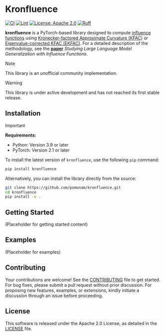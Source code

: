# Kronfluence

[![CI](https://github.com/mlcommons/algorithmic-efficiency/actions/workflows/CI.yml/badge.svg)](https://github.com/mlcommons/algorithmic-efficiency/actions/workflows/CI.yml)
[![Lint](https://github.com/mlcommons/algorithmic-efficiency/actions/workflows/linting.yml/badge.svg)](https://github.com/mlcommons/algorithmic-efficiency/actions/workflows/linting.yml)
[![License: Apache 2.0](https://img.shields.io/badge/License-Apache_2.0-blue.svg)](https://github.com/mlcommons/algorithmic-efficiency/blob/main/LICENSE.md)
[![Ruff](https://img.shields.io/endpoint?url=https://raw.githubusercontent.com/astral-sh/ruff/main/assets/badge/v2.json)](https://github.com/astral-sh/ruff)

**kronfluence** is a PyTorch-based library designed to compute [influence functions](https://arxiv.org/abs/1703.04730) using [Kronecker-factored Approximate Curvature (KFAC)](https://arxiv.org/abs/1503.05671) or [Eigenvalue-corrected KFAC (EKFAC)](https://arxiv.org/abs/1806.03884).
For a detailed description of the methodology, see the [**paper**](https://arxiv.org/abs/2308.03296) *Studying Large Language Model Generalization with Influence Functions*.

> [!NOTE]  
> This library is an unofficial community implementation.

> [!WARNING]
> This library is under active development and has not reached its first stable release.

## Installation

> [!IMPORTANT]
> **Requirements:**
> - Python: Version 3.9 or later
> - PyTorch: Version 2.1 or later

To install the latest version of `kronfluence`, use the following `pip` command:

```bash
pip install kronfluence
```

Alternatively, you can install the library directly from the source:

```bash
git clone https://github.com/pomonam/kronfluence.git
cd kronfluence
pip install -e .
```

## Getting Started

(Placeholder for getting started content)

## Examples

(Placeholder for examples)

## Contributing

Your contributions are welcome! See the [CONTRIBUTING](https://github.com/pomonam/kronfluence/blob/main/CONTRIBUTING.md) file to get started. For bug fixes, please submit a pull request without prior discussion. For proposing new features, examples, or extensions, kindly initiate a discussion through an issue before proceeding.

## License

This software is released under the Apache 2.0 License, as detailed in the [LICENSE](https://github.com/pomonam/kronfluence/blob/main/LICENSE) file.
